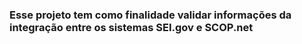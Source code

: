 ### Esse projeto tem como finalidade validar informações da integração entre os sistemas SEI.gov e SCOP.net
